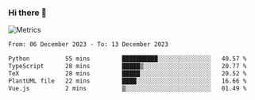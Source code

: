 ### Hi there 👋

![Metrics](https://github.com/radoapx/radoapx/blob/main/github-metrics.svg)

<!--START_SECTION:waka-->

```txt
From: 06 December 2023 - To: 13 December 2023

Python          55 mins         ██████████░░░░░░░░░░░░░░░   40.57 %
TypeScript      28 mins         █████▒░░░░░░░░░░░░░░░░░░░   20.77 %
TeX             28 mins         █████░░░░░░░░░░░░░░░░░░░░   20.52 %
PlantUML file   22 mins         ████░░░░░░░░░░░░░░░░░░░░░   16.66 %
Vue.js          2 mins          ▒░░░░░░░░░░░░░░░░░░░░░░░░   01.49 %
```

<!--END_SECTION:waka-->

<!--
**radoapx/radoapx** is a ✨ _special_ ✨ repository because its `README.md` (this file) appears on your GitHub profile.

Here are some ideas to get you started:

- 🔭 I’m currently working on ...
- 🌱 I’m currently learning ...
- 👯 I’m looking to collaborate on ...
- 🤔 I’m looking for help with ...
- 💬 Ask me about ...
- 📫 How to reach me: ...
- 😄 Pronouns: ...
- ⚡ Fun fact: ...
-->
